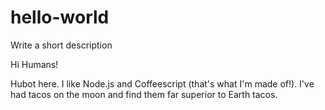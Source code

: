 # hello-world
Write a short description

Hi Humans!

Hubot here. I like Node.js and Coffeescript (that's what I'm made of!).
I've had tacos on the moon and find them far superior to Earth tacos.
